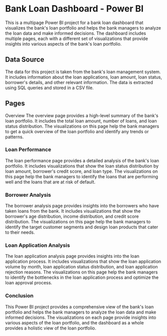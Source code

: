 # Bank Loan Dashboard - Power BI
This is a multipage Power BI project for a bank loan dashboard that visualizes the bank's loan portfolio and helps the bank managers to analyze the loan data and make informed decisions. The dashboard includes multiple pages, each with a different set of visualizations that provide insights into various aspects of the bank's loan portfolio.

## Data Source
The data for this project is taken from the bank's loan management system. It includes information about the loan applications, loan amount, loan status, borrower's details, and other relevant information. The data is extracted using SQL queries and stored in a CSV file.

## Pages
Overview
The overview page provides a high-level summary of the bank's loan portfolio. It includes the total loan amount, number of loans, and loan status distribution. The visualizations on this page help the bank managers to get a quick overview of the loan portfolio and identify any trends or patterns.

### Loan Performance
The loan performance page provides a detailed analysis of the bank's loan portfolio. It includes visualizations that show the loan status distribution by loan amount, borrower's credit score, and loan type. The visualizations on this page help the bank managers to identify the loans that are performing well and the loans that are at risk of default.

### Borrower Analysis
The borrower analysis page provides insights into the borrowers who have taken loans from the bank. It includes visualizations that show the borrower's age distribution, income distribution, and credit score distribution. The visualizations on this page help the bank managers to identify the target customer segments and design loan products that cater to their needs.

### Loan Application Analysis
The loan application analysis page provides insights into the loan application process. It includes visualizations that show the loan application volume by month, loan application status distribution, and loan application rejection reasons. The visualizations on this page help the bank managers to identify the bottlenecks in the loan application process and optimize the loan approval process.

### Conclusion
This Power BI project provides a comprehensive view of the bank's loan portfolio and helps the bank managers to analyze the loan data and make informed decisions. The visualizations on each page provide insights into various aspects of the loan portfolio, and the dashboard as a whole provides a holistic view of the loan portfolio.
